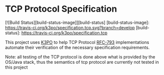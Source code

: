 # TCP Protocol Specification
[![Build Status][build-status-image]][build-status]
[build-status-image]: https://travis-ci.org/k3po/specification.tcp.svg?branch=develop
[build-status]: https://travis-ci.org/k3po/specification.tcp

This project uses [K3PO](http://github.com/k3po/k3po) to help TCP Protocol 
[RFC-793](https://tools.ietf.org/html/rfc793) implementations automate their verification of the necessary specification requirements.

Note: all testing of the TCP protocol is done above what is provided by the OS/Java stack, thus the semantics of tcp protocol are currently not tested in this project

